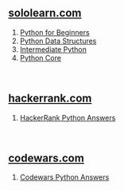 ## [sololearn.com](https://www.sololearn.com/)

01. [Python for Beginners](./01-Python-for-Beginners/)
02. [Python Data Structures](./02-Python-Data-Structures/)
03. [Intermediate Python](./03-Intermediate-Python/)
04. [Python Core](./04-Python-Core/)

<br>

## [hackerrank.com](https://www.hackerrank.com/)

01. [HackerRank Python Answers](./HackerRank-Python-Answers.ipynb)

<br>

## [codewars.com](https://www.codewars.com/)

01. [Codewars Python Answers](./Codewars-Python-Answers.ipynb)